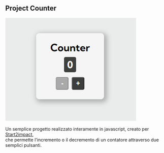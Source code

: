 ## Project Counter
![Presentation](/assets/images/example.png)

Un semplice progetto realizzato interamente in javascript, creato per <a href="https://www.start2impact.it/">Start2impact</a>, <br>
che permette l'incremento o il decremento di un contatore attraverso due semplici pulsanti.
